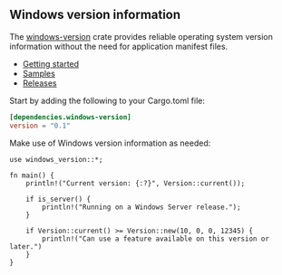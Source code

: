 ## Windows version information

The [windows-version](https://crates.io/crates/windows-version) crate provides reliable operating system version information without the need for application manifest files.

* [Getting started](https://kennykerr.ca/rust-getting-started/)
* [Samples](https://github.com/microsoft/windows-rs/tree/0.52.0/crates/samples) <!-- link to samples for upcoming release -->
* [Releases](https://github.com/microsoft/windows-rs/releases)

Start by adding the following to your Cargo.toml file:

```toml
[dependencies.windows-version]
version = "0.1"
```

Make use of Windows version information as needed:

```rust,no_run
use windows_version::*;

fn main() {
    println!("Current version: {:?}", Version::current());

    if is_server() {
        println!("Running on a Windows Server release.");
    }

    if Version::current() >= Version::new(10, 0, 0, 12345) {
        println!("Can use a feature available on this version or later.")
    }
}
```
